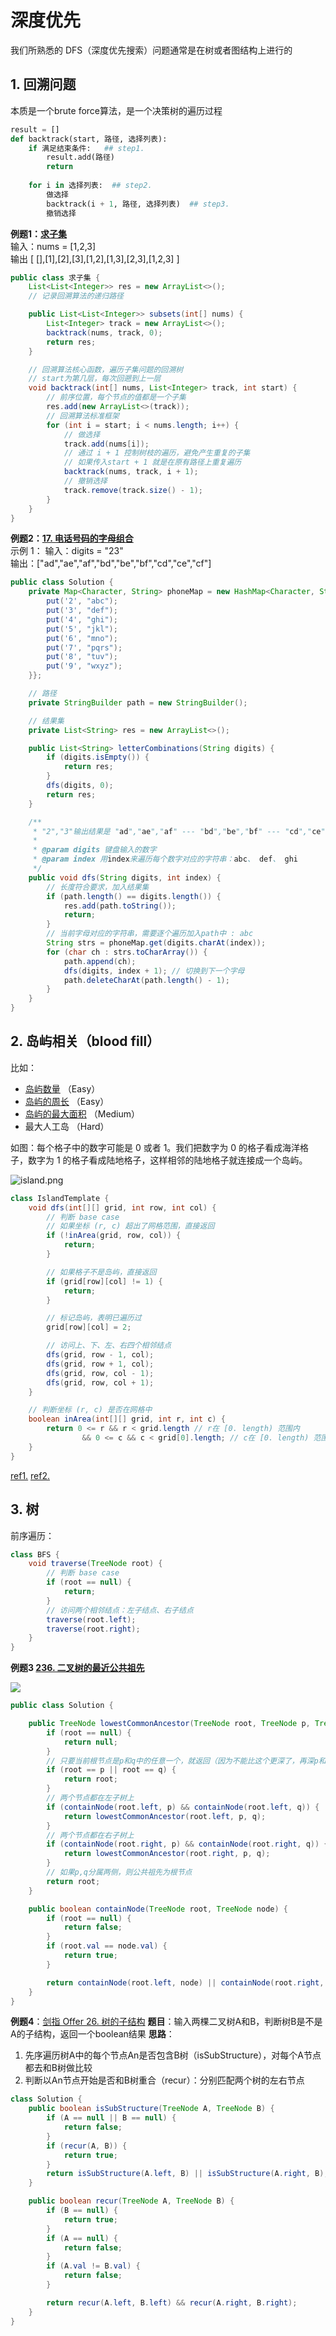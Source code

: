 # 深度优先
我们所熟悉的 DFS（深度优先搜索）问题通常是在树或者图结构上进行的

## 1. 回溯问题
本质是一个brute force算法，是一个决策树的遍历过程

```python
result = []
def backtrack(start, 路径, 选择列表):
    if 满足结束条件:   ## step1.
        result.add(路径)
        return
    
    for i in 选择列表:  ## step2.
        做选择
        backtrack(i + 1, 路径, 选择列表)  ## step3.
        撤销选择
```

**例题1：[求子集](https://labuladong.gitee.io/algo/1/7/)**<br>
输入：nums = [1,2,3]<br>
输出 [ [],[1],[2],[3],[1,2],[1,3],[2,3],[1,2,3] ]

```java
public class 求子集 {
    List<List<Integer>> res = new ArrayList<>();
    // 记录回溯算法的递归路径

    public List<List<Integer>> subsets(int[] nums) {
        List<Integer> track = new ArrayList<>();
        backtrack(nums, track, 0);
        return res;
    }

    // 回溯算法核心函数，遍历子集问题的回溯树
    // start为第几层，每次回遡到上一层
    void backtrack(int[] nums, List<Integer> track, int start) {
        // 前序位置，每个节点的值都是一个子集
        res.add(new ArrayList<>(track));
        // 回溯算法标准框架
        for (int i = start; i < nums.length; i++) {
            // 做选择
            track.add(nums[i]);
            // 通过 i + 1 控制树枝的遍历，避免产生重复的子集
            // 如果传入start + 1 就是在原有路径上重复遍历
            backtrack(nums, track, i + 1);
            // 撤销选择
            track.remove(track.size() - 1);
        }
    }
}
```
**例题2：[17. 电话号码的字母组合](https://leetcode.cn/problems/letter-combinations-of-a-phone-number/)**<br>
示例 1：
输入：digits = "23" <br>
输出：["ad","ae","af","bd","be","bf","cd","ce","cf"]

```java
public class Solution {
    private Map<Character, String> phoneMap = new HashMap<Character, String>() {{
        put('2', "abc");
        put('3', "def");
        put('4', "ghi");
        put('5', "jkl");
        put('6', "mno");
        put('7', "pqrs");
        put('8', "tuv");
        put('9', "wxyz");
    }};

    // 路径
    private StringBuilder path = new StringBuilder();

    // 结果集
    private List<String> res = new ArrayList<>();

    public List<String> letterCombinations(String digits) {
        if (digits.isEmpty()) {
            return res;
        }
        dfs(digits, 0);
        return res;
    }

    /**
     * "2","3"输出结果是 "ad","ae","af" --- "bd","be","bf" --- "cd","ce","cf"
     *
     * @param digits 键盘输入的数字
     * @param index 用index来遍历每个数字对应的字符串：abc、 def、 ghi
     */
    public void dfs(String digits, int index) {
        // 长度符合要求，加入结果集
        if (path.length() == digits.length()) {
            res.add(path.toString());
            return;
        }
        // 当前字母对应的字符串，需要逐个遍历加入path中 : abc
        String strs = phoneMap.get(digits.charAt(index));
        for (char ch : strs.toCharArray()) {
            path.append(ch);
            dfs(digits, index + 1); // 切换到下一个字母
            path.deleteCharAt(path.length() - 1);
        }
    }
}
```

## 2. 岛屿相关（blood fill）
比如：
* [岛屿数量](https://leetcode.cn/problems/number-of-islands/) （Easy）
* [岛屿的周长](https://leetcode.cn/problems/island-perimeter/) （Easy）
* [岛屿的最大面积](https://leetcode.cn/problems/max-area-of-island/) （Medium）
* 最大人工岛 （Hard）

如图：每个格子中的数字可能是 0 或者 1。我们把数字为 0 的格子看成海洋格子，数字为 1 的格子看成陆地格子，这样相邻的陆地格子就连接成一个岛屿。

![island.png](src/island.png)


```java
class IslandTemplate {
    void dfs(int[][] grid, int row, int col) {
        // 判断 base case
        // 如果坐标 (r, c) 超出了网格范围，直接返回
        if (!inArea(grid, row, col)) {
            return;
        }

        // 如果格子不是岛屿，直接返回
        if (grid[row][col] != 1) {
            return;
        }

        // 标记岛屿，表明已遍历过
        grid[row][col] = 2;

        // 访问上、下、左、右四个相邻结点
        dfs(grid, row - 1, col);
        dfs(grid, row + 1, col);
        dfs(grid, row, col - 1);
        dfs(grid, row, col + 1);
    }

    // 判断坐标 (r, c) 是否在网格中
    boolean inArea(int[][] grid, int r, int c) {
        return 0 <= r && r < grid.length // r在 [0. length) 范围内
                && 0 <= c && c < grid[0].length; // c在 [0. length) 范围内
    }
}
```
[ref1.](https://leetcode.cn/problems/number-of-islands/solution/dao-yu-lei-wen-ti-de-tong-yong-jie-fa-dfs-bian-li-/)
[ref2.](https://labuladong.gitee.io/algo/4/31/107/)
## 3. 树

前序遍历：
```java
class BFS {
    void traverse(TreeNode root) {
        // 判断 base case
        if (root == null) {
            return;
        }
        // 访问两个相邻结点：左子结点、右子结点
        traverse(root.left);
        traverse(root.right);
    }
}
```


**例题3 [236. 二叉树的最近公共祖先](https://leetcode.cn/problems/lowest-common-ancestor-of-a-binary-tree/solution/236-er-cha-shu-de-zui-jin-gong-gong-zu-xian-hou-xu/)**

![](src/right-view-tree.jpeg)
```java
public class Solution {

    public TreeNode lowestCommonAncestor(TreeNode root, TreeNode p, TreeNode q) {
        if (root == null) {
            return null;
        }
        // 只要当前根节点是p和q中的任意一个，就返回（因为不能比这个更深了，再深p和q中的一个就没了）
        if (root == p || root == q) {
            return root;
        }
        // 两个节点都在左子树上
        if (containNode(root.left, p) && containNode(root.left, q)) {
            return lowestCommonAncestor(root.left, p, q);
        }
        // 两个节点都在右子树上
        if (containNode(root.right, p) && containNode(root.right, q)) {
            return lowestCommonAncestor(root.right, p, q);
        }
        // 如果p,q分属两侧，则公共祖先为根节点
        return root;
    }

    public boolean containNode(TreeNode root, TreeNode node) {
        if (root == null) {
            return false;
        }
        if (root.val == node.val) {
            return true;
        }

        return containNode(root.left, node) || containNode(root.right, node);
    }
}    
```

**例题4**：[剑指 Offer 26. 树的子结构](https://leetcode.cn/problems/shu-de-zi-jie-gou-lcof/)
**题目**：输入两棵二叉树A和B，判断树B是不是A的子结构，返回一个boolean结果
**思路**：
1. 先序遍历树A中的每个节点An是否包含B树（isSubStructure），对每个A节点都去和B树做比较
2. 判断以An节点开始是否和B树重合（recur）：分别匹配两个树的左右节点
```java
class Solution {
    public boolean isSubStructure(TreeNode A, TreeNode B) {
        if (A == null || B == null) {
            return false;
        }
        if (recur(A, B)) {
            return true;
        }
        return isSubStructure(A.left, B) || isSubStructure(A.right, B);
    }

    public boolean recur(TreeNode A, TreeNode B) {
        if (B == null) {
            return true;
        }
        if (A == null) {
            return false;
        }
        if (A.val != B.val) {
            return false;
        }

        return recur(A.left, B.left) && recur(A.right, B.right);
    }
}
```

